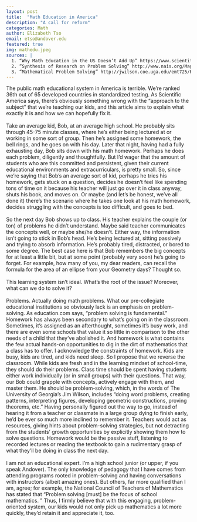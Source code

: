 ```yaml
---
layout: post
title:  "Math Education in America"
description: "A call for reform"
categories: Math
author: Elizabeth Tso
email: etso@andover.edu
featured: true
img: mathedu.jpeg
sources: |
  1. “Why Math Education in the US Doesn’t Add Up” https://www.scientificamerican.com/article/why-math-education-in-the-u-s-doesn-t-add-up/<br>
  2. “Synthesis of Research on Problem Solving” http://www.nais.org/Magazines-Newsletters/ITMagazine/Pages/Teaching-Mathematics-Through-Problem-Solving.aspx <br>
  3. “Mathematical Problem Solving” http://jwilson.coe.uga.edu/emt725/PSsyn/Pssyn.html
---
```


The public math educational system in America is terrible. We’re ranked 36th out of 65 developed countries in standardized testing. As Scientific America says, there’s obviously something wrong with the “approach to the subject” that we’re teaching our kids, and this article aims to explain what exactly it is and how we can hopefully fix it.
<br><br>
Take an average kid, Bob, at an average high school. He probably sits through 45-75 minute classes, where he’s either being lectured at or working in some sort of group. Then he’s assigned some homework, the bell rings, and he goes on with his day. Later that night, having had a fully exhausting day, Bob sits down with his math homework. Perhaps he does each problem, diligently and thoughtfully. But I’d wager that the amount of students who are this committed and persistent, given their current educational environments and extracurriculars, is pretty small. So, since we’re saying that Bob’s an average sort of kid, perhaps he tries his homework, gets stuck on a question, decides he doesn’t feel like spending tons of time on it because his teacher will just go over it in class anyway, shuts his book, and moves on. Or maybe (and let’s be honest, we’ve all done it) there’s the scenario where he takes one look at his math homework, decides struggling with the concepts is too difficult, and goes to bed.
<br><br>
So the next day Bob shows up to class. His teacher explains the couple (or ton) of problems he didn’t understand. Maybe said teacher communicates the concepts well, or maybe she/he doesn’t. Either way, the information isn’t going to stick in Bob’s head. He’s being lectured at, sitting passively and trying to absorb information. He’s probably tired, distracted, or bored to some degree. The best case here is that Bob remembers the big concepts for at least a little bit, but at some point (probably very soon) he’s going to forget. For example, how many of you, my dear readers, can recall the formula for the area of an ellipse from your Geometry days? Thought so.
<br><br>
This learning system isn’t ideal. What’s the root of the issue? Moreover, what can we do to solve it?
<br><br>
Problems. Actually doing math problems. What our pre-collegiate educational institutions so obviously lack is an emphasis on problem-solving. As education.com says, “problem solving is fundamental.” Homework has always been secondary to what’s going on in the classroom. Sometimes, it’s assigned as an afterthought, sometimes it’s busy work, and there are even some schools that value it so little in comparison to the other needs of a child that they’ve abolished it. And homework is what contains the few actual hands-on opportunities to dig in the dirt of mathematics that a class has to offer. I acknowledge the constraints of homework. Kids are busy, kids are tired, and kids need sleep. So I propose that we reverse the classroom. While kids are fresh and in the learning mindset of school-time, they should do their problems. Class time should be spent having students either work individually (or in small groups) with their questions. That way, our Bob could grapple with concepts, actively engage with them, and master them. He should be problem-solving, which, in the words of The University of Georgia’s Jim Wilson, includes “doing word problems, creating patterns, interpreting figures, developing geometric constructions, proving theorems, etc.” Having personally figured out the way to go, instead of hearing it from a teacher or classmate in a large group dying to finish early, he’d be ever so much more inclined to remember it. Teachers would act as resources, giving hints about problem-solving strategies, but not detracting from the students’ growth opportunities by explicitly showing them how to solve questions. Homework would be the passive stuff, listening to recorded lectures or reading the textbook to gain a rudimentary grasp of what they’ll be doing in class the next day.
<br><br>
I am not an educational expert. I’m a high school junior (or upper, if you speak Andover). The only knowledge of pedagogy that I have comes from attending programs rooted in problem-solving and having conversations with instructors (albeit amazing ones). But others, far more qualified than I am, agree; for example, the National Council of Teachers of Mathematics has stated that “Problem solving [must] be the focus of school mathematics. ” Thus, I firmly believe that with this engaging, problem-oriented system, our kids would not only pick up mathematics a lot more quickly, they’d retain it and appreciate it, too.
